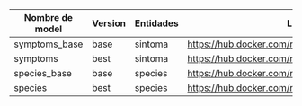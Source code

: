 | **Nombre de model** | **Version** | **Entidades** | **Link**                                       |
| ------------------- | ----------- | ------------- | ---------------------------------------------- |
| symptoms_base       | base        | sintoma       | https://hub.docker.com/r/bsctemu/symptoms_base |
| symptoms            | best        | sintoma       | https://hub.docker.com/r/bsctemu/symptoms      |
| species_base        | base        | species       | https://hub.docker.com/r/bsctemu/species_base  |
| species             | best        | species       | https://hub.docker.com/r/bsctemu/species       |
